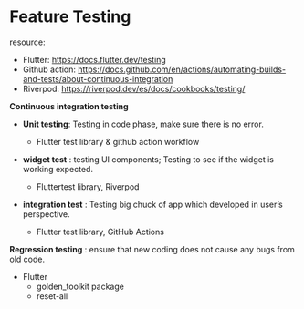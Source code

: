 # Feature Testing

resource: 
- Flutter: https://docs.flutter.dev/testing
- Github action: https://docs.github.com/en/actions/automating-builds-and-tests/about-continuous-integration
- Riverpod: https://riverpod.dev/es/docs/cookbooks/testing/

**Continuous integration testing**

- **Unit testing**: Testing in code phase, make sure there is no error. 
  - Flutter test library & github action workflow

- **widget test** :  testing UI components; Testing to see if the widget is working expected.
  - Fluttertest library, Riverpod
  
- **integration test** : Testing big chuck of app which developed in user’s perspective.
  - Flutter test library, GitHub Actions

**Regression testing** : ensure that new coding does not cause any bugs from old code.
  - Flutter
    - golden_toolkit package
    - reset-all
